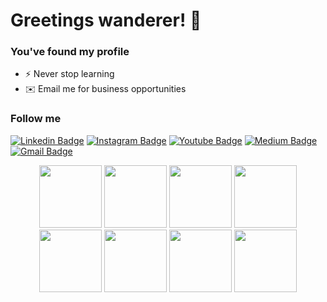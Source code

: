 # Greetings wanderer! 🌱
### You've found my profile 

- ⚡ Never stop learning
- ✉️ Email me for business opportunities

### Follow me
[![Linkedin Badge](https://img.shields.io/badge/--blue?style=flat-square&logo=Linkedin&logoColor=white&link=https://www.linkedin.com/in/#/)](https://www.linkedin.com/in/#/)
[![Instagram Badge](https://img.shields.io/badge/--purple?style=flat-square&logo=instagram&logoColor=white&link=https://instagram.com/itsOliverBott/)](https://instagram.com/itsOliverBott)
[![Youtube Badge](https://img.shields.io/badge/-OliverBott-darkred?style=flat-square&logo=youtube&logoColor=white&link=https://www.youtube.com/channel/UCS8eUXnwHx7KhkM4QETeS4w)](https://www.youtube.com/channel/UCS8eUXnwHx7KhkM4QETeS4w)
[![Medium Badge](https://img.shields.io/badge/-@OliverBott-03a57a?style=flat-square&labelColor=000000&logo=Medium&link=https://medium.com/@OliverBott/)](https://medium.com/@OliverBott)
[![Gmail Badge](https://img.shields.io/badge/-contact@oliverbott.com-cd3c30?style=flat-square&logo=Gmail&logoColor=white&link=mailto:contact@oliverbott.com)](mailto:contact@oliverbott.com)


<p align="center">
  <img name="vscode" src="https://media.giphy.com/media/IdyAQJVN2kVPNUrojM/giphy.gif" width="100">
  <img name="angular" src="https://media.giphy.com/media/XEDIHHp3i8bVoEdxd7/giphy.gif" width="100">

 <img name="javascript" src="https://media.giphy.com/media/ln7z2eWriiQAllfVcn/giphy.gif" width="100">
 <img name="node" src="https://media.giphy.com/media/kdFc8fubgS31b8DsVu/giphy.gif" width="100">
 
 <img name="firebase" src="https://media.giphy.com/media/Ri2TUcKlaOcaDBxFpY/giphy.gif" width="100">

 <img name="css3" src="https://media.giphy.com/media/fsEaZldNC8A1PJ3mwp/giphy.gif" width="100">
 <img name="html5" src="https://media.giphy.com/media/XAxylRMCdpbEWUAvr8/giphy.gif" width="100">
  <img name="github" src="https://media.giphy.com/media/KzJkzjggfGN5Py6nkT/giphy.gif" width="100">
</p>

